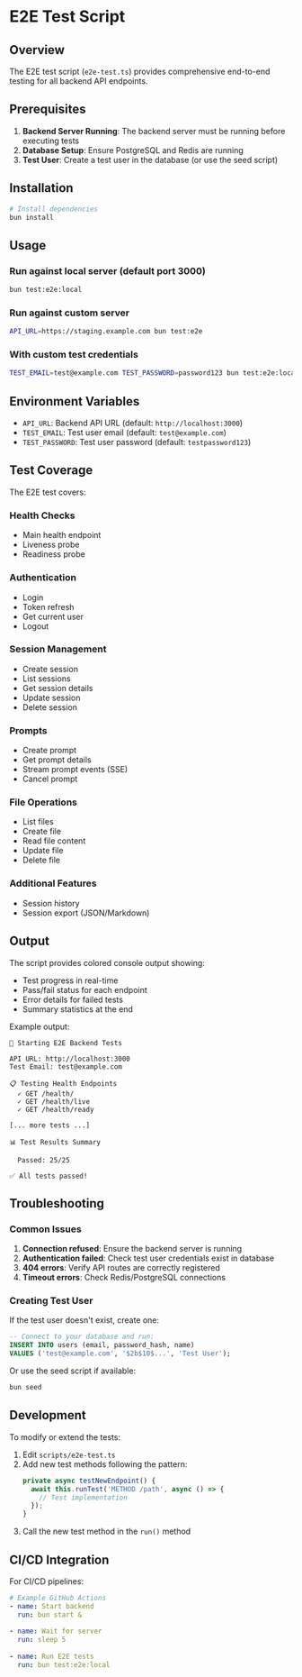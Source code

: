 # E2E Test Script

## Overview
The E2E test script (`e2e-test.ts`) provides comprehensive end-to-end testing for all backend API endpoints.

## Prerequisites

1. **Backend Server Running**: The backend server must be running before executing tests
2. **Database Setup**: Ensure PostgreSQL and Redis are running
3. **Test User**: Create a test user in the database (or use the seed script)

## Installation

```bash
# Install dependencies
bun install
```

## Usage

### Run against local server (default port 3000)
```bash
bun test:e2e:local
```

### Run against custom server
```bash
API_URL=https://staging.example.com bun test:e2e
```

### With custom test credentials
```bash
TEST_EMAIL=test@example.com TEST_PASSWORD=password123 bun test:e2e:local
```

## Environment Variables

- `API_URL`: Backend API URL (default: `http://localhost:3000`)
- `TEST_EMAIL`: Test user email (default: `test@example.com`)
- `TEST_PASSWORD`: Test user password (default: `testpassword123`)

## Test Coverage

The E2E test covers:

### Health Checks
- Main health endpoint
- Liveness probe
- Readiness probe

### Authentication
- Login
- Token refresh
- Get current user
- Logout

### Session Management
- Create session
- List sessions
- Get session details
- Update session
- Delete session

### Prompts
- Create prompt
- Get prompt details
- Stream prompt events (SSE)
- Cancel prompt

### File Operations
- List files
- Create file
- Read file content
- Update file
- Delete file

### Additional Features
- Session history
- Session export (JSON/Markdown)

## Output

The script provides colored console output showing:
- Test progress in real-time
- Pass/fail status for each endpoint
- Error details for failed tests
- Summary statistics at the end

Example output:
```
🚀 Starting E2E Backend Tests

API URL: http://localhost:3000
Test Email: test@example.com

📋 Testing Health Endpoints
  ✓ GET /health/
  ✓ GET /health/live
  ✓ GET /health/ready

[... more tests ...]

📊 Test Results Summary

  Passed: 25/25

✅ All tests passed!
```

## Troubleshooting

### Common Issues

1. **Connection refused**: Ensure the backend server is running
2. **Authentication failed**: Check test user credentials exist in database
3. **404 errors**: Verify API routes are correctly registered
4. **Timeout errors**: Check Redis/PostgreSQL connections

### Creating Test User

If the test user doesn't exist, create one:

```sql
-- Connect to your database and run:
INSERT INTO users (email, password_hash, name) 
VALUES ('test@example.com', '$2b$10$...', 'Test User');
```

Or use the seed script if available:
```bash
bun seed
```

## Development

To modify or extend the tests:

1. Edit `scripts/e2e-test.ts`
2. Add new test methods following the pattern:
   ```typescript
   private async testNewEndpoint() {
     await this.runTest('METHOD /path', async () => {
       // Test implementation
     });
   }
   ```
3. Call the new test method in the `run()` method

## CI/CD Integration

For CI/CD pipelines:

```yaml
# Example GitHub Actions
- name: Start backend
  run: bun start &
  
- name: Wait for server
  run: sleep 5
  
- name: Run E2E tests
  run: bun test:e2e:local
```